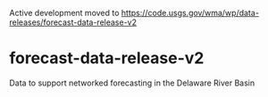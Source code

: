 Active development moved to https://code.usgs.gov/wma/wp/data-releases/forecast-data-release-v2

# forecast-data-release-v2
Data to support networked forecasting in the Delaware River Basin

